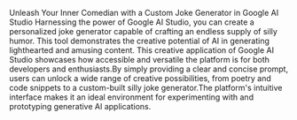 Unleash Your Inner Comedian with a Custom Joke Generator in Google AI Studio
Harnessing the power of Google AI Studio, you can create a personalized joke generator capable of crafting an endless supply of silly humor. This tool demonstrates the creative potential of AI in generating lighthearted and amusing content.
This creative application of Google AI Studio showcases how accessible and versatile the platform is for both developers and enthusiasts.By simply providing a clear and concise prompt, users can unlock a wide range of creative possibilities, from poetry and code snippets to a custom-built silly joke generator.The platform's intuitive interface makes it an ideal environment for experimenting with and prototyping generative AI applications.

